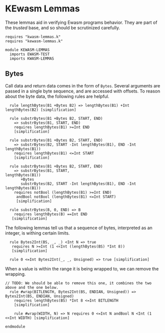 KEwasm Lemmas
=============

These lemmas aid in verifying Ewasm programs behavior.
They are part of the *trusted* base, and so should be scrutinized carefully.

```k
requires "kwasm-lemmas.k"
requires "kewasm-lemmas.k"

module KEWASM-LEMMAS
  imports EWASM-TEST
  imports KWASM-LEMMAS
```

Bytes
-----

Call data and return data comes in the form of `Bytes`.
Several arguments are passed in a single byte sequence, and are accessed with offsets.
To reason about the byte data, the following rules are helpful.

```k
  rule lengthBytes(B1 +Bytes B2) => lengthBytes(B1) +Int lengthBytes(B2) [simplification]

  rule substrBytes(B1 +Bytes B2, START, END)
    => substrBytes(B1, START, END)
    requires lengthBytes(B1) >=Int END
    [simplification]

  rule substrBytes(B1 +Bytes B2, START, END)
    => substrBytes(B2, START -Int lengthBytes(B1), END -Int lengthBytes(B1))
    requires lengthBytes(B1) <=Int START
    [simplification]

  rule substrBytes(B1 +Bytes B2, START, END)
    => substrBytes(B1, START,                               lengthBytes(B1))
       +Bytes
       substrBytes(B2, START -Int lengthBytes(B1), END -Int lengthBytes(B1))
    requires notBool (lengthBytes(B1) >=Int END)
     andBool notBool (lengthBytes(B1) <=Int START)
     [simplification]

  rule substrBytes(B, 0, END) => B
    requires lengthBytes(B) ==Int END
   [simplification]
```

The following lemmas tell us that a sequence of bytes, interpreted as an integer, is withing certain limits.

```k
  rule Bytes2Int(BS, _, _) <Int N => true
   requires N >=Int (1 <<Int (lengthBytes(BS) *Int 8))
   [simplification]

  rule 0 <=Int Bytes2Int(_, _, Unsigned) => true [simplification]
```

When a value is within the range it is being wrapped to, we can remove the wrapping.

```k
// TODO: We should be able to remove this one, it combines the two above and the one below.
  rule #wrap(BITLENGTH, Bytes2Int(BS, ENDIAN, Unsigned)) => Bytes2Int(BS, ENDIAN, Unsigned)
    requires lengthBytes(BS) *Int 8 <=Int BITLENGTH
    [simplification]

    rule #wrap(WIDTH, N) => N requires 0 <=Int N andBool N <Int (1 <<Int WIDTH) [simplification]

```

```k
endmodule
```

